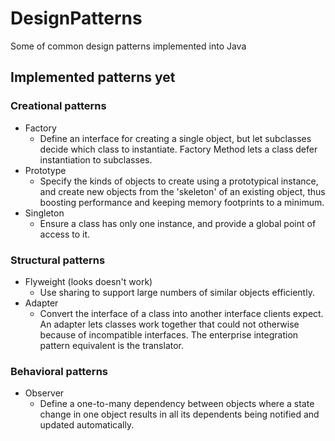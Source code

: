 # DesignPatterns
Some of common design patterns implemented into Java

## Implemented patterns yet

### Creational patterns

- Factory
    - Define an interface for creating a single object, but let subclasses decide which class to instantiate. Factory Method lets a class defer instantiation to subclasses.
- Prototype
  -	Specify the kinds of objects to create using a prototypical instance, and create new objects from the 'skeleton' of an existing object, thus boosting performance and keeping memory footprints to a minimum.
- Singleton
    - Ensure a class has only one instance, and provide a global point of access to it. 

### Structural patterns 

- Flyweight (looks doesn't work)
    - Use sharing to support large numbers of similar objects efficiently.
- Adapter
    - Convert the interface of a class into another interface clients expect. An adapter lets classes work together that could not otherwise because of incompatible interfaces. The enterprise integration pattern equivalent is the translator.

### Behavioral patterns
- Observer
    - Define a one-to-many dependency between objects where a state change in one object results in all its dependents being notified and updated automatically.